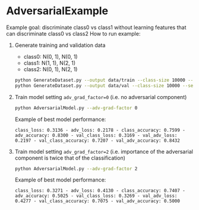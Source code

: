 # AdversarialExample

Example goal: discriminate class0 vs class1 without learning features that can discriminate class0 vs class2
How to run example:

1. Generate training and validation data
   - class0: N(0, 1), N(0, 1)
   - class1: N(1, 1), N(2, 1)
   - class2: N(0, 1), N(2, 1)

   ```bash
   python GenerateDataset.py --output data/train --class-size 10000 --seed 0
   python GenerateDataset.py --output data/val --class-size 10000 --seed 1
   ```
2. Train model setting `adv_grad_factor=0` (i.e. no adversarial component)
   ```bash
   python AdversarialModel.py --adv-grad-factor 0
   ```
   Example of best model performance:
   ```
   class_loss: 0.3136 - adv_loss: 0.2178 - class_accuracy: 0.7599 - adv_accuracy: 0.8300 - val_class_loss: 0.3169 - val_adv_loss: 0.2197 - val_class_accuracy: 0.7207 - val_adv_accuracy: 0.8432
   ```
3. Train model setting `adv_grad_factor=2` (i.e. importance of the adversarial component is twice that of the classification)
   ```bash
   python AdversarialModel.py --adv-grad-factor 2
   ```
   Example of best model performance:
   ```
   class_loss: 0.3271 - adv_loss: 0.4130 - class_accuracy: 0.7407 - adv_accuracy: 0.5025 - val_class_loss: 0.3269 - val_adv_loss: 0.4277 - val_class_accuracy: 0.7075 - val_adv_accuracy: 0.5000
   ```
